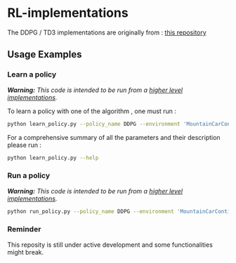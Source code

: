 # RL-implementations

The DDPG / TD3 implementations are originally from : [this repository](https://github.com/whikwon/TD3)

## Usage Examples

### Learn a policy

_**Warning:**  This code is intended to be run from a [higher level implementations]([https://github.com/schott97l/RL_analysis](https://github.com/schott97l/RL_analysis))._

To learn a policy with one of the algorithm , one must run :

```sh
python learn_policy.py --policy_name DDPG --environment 'MountainCarContinuous-v0'
```
For a comprehensive summary of all the parameters and their description please run :
```sh
python learn_policy.py --help
```

### Run a policy

_**Warning:**  This code is intended to be run from a [higher level implementations]([https://github.com/schott97l/RL_analysis](https://github.com/schott97l/RL_analysis))._

```sh
python run_policy.py --policy_name DDPG --environment 'MountainCarContinuous-v0'
```

### Reminder
This reposity is still under active development and some functionalities might break.

